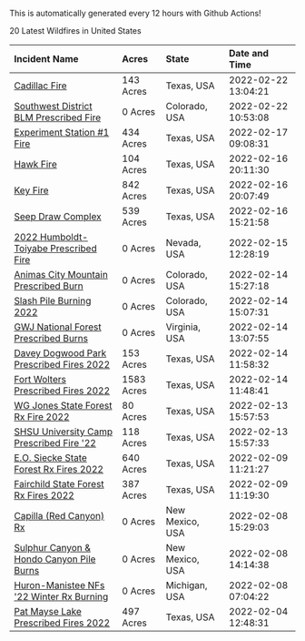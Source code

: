 This is automatically generated every 12 hours with Github Actions!

20 Latest Wildfires in United States

 | Incident Name | Acres | State | Date and Time |
|:---|:---|:---|:---|
| [Cadillac Fire](https://inciweb.nwcg.gov/incident/7980/) | 143 Acres | Texas, USA | 2022-02-22 13:04:21 |
| [Southwest District BLM Prescribed Fire ](https://inciweb.nwcg.gov/incident/7852/) | 0 Acres | Colorado, USA | 2022-02-22 10:53:08 |
| [Experiment Station #1 Fire](https://inciweb.nwcg.gov/incident/7974/) | 434 Acres | Texas, USA | 2022-02-17 09:08:31 |
| [Hawk Fire](https://inciweb.nwcg.gov/incident/7975/) | 104 Acres | Texas, USA | 2022-02-16 20:11:30 |
| [Key Fire](https://inciweb.nwcg.gov/incident/7972/) | 842 Acres | Texas, USA | 2022-02-16 20:07:49 |
| [Seep Draw Complex](https://inciweb.nwcg.gov/incident/7973/) | 539 Acres | Texas, USA | 2022-02-16 15:21:58 |
| [2022 Humboldt-Toiyabe Prescribed Fire](https://inciweb.nwcg.gov/incident/7310/) | 0 Acres | Nevada, USA | 2022-02-15 12:28:19 |
| [Animas City Mountain Prescribed Burn](https://inciweb.nwcg.gov/incident/7688/) | 0 Acres | Colorado, USA | 2022-02-14 15:27:18 |
| [Slash Pile Burning 2022](https://inciweb.nwcg.gov/incident/4648/) | 0 Acres | Colorado, USA | 2022-02-14 15:07:31 |
| [GWJ National Forest Prescribed Burns](https://inciweb.nwcg.gov/incident/7945/) | 0 Acres | Virginia, USA | 2022-02-14 13:07:55 |
| [Davey Dogwood Park Prescribed Fires 2022](https://inciweb.nwcg.gov/incident/7933/) | 153 Acres | Texas, USA | 2022-02-14 11:58:32 |
| [Fort Wolters Prescribed Fires 2022](https://inciweb.nwcg.gov/incident/7944/) | 1583 Acres | Texas, USA | 2022-02-14 11:48:41 |
| [WG Jones State Forest Rx Fire 2022](https://inciweb.nwcg.gov/incident/7938/) | 80 Acres | Texas, USA | 2022-02-13 15:57:53 |
| [SHSU University Camp Prescribed Fire '22](https://inciweb.nwcg.gov/incident/7932/) | 118 Acres | Texas, USA | 2022-02-13 15:57:33 |
| [E.O. Siecke State Forest Rx Fires 2022](https://inciweb.nwcg.gov/incident/7940/) | 640 Acres | Texas, USA | 2022-02-09 11:21:27 |
| [Fairchild State Forest Rx Fires 2022](https://inciweb.nwcg.gov/incident/7935/) | 387 Acres | Texas, USA | 2022-02-09 11:19:30 |
| [Capilla (Red Canyon) Rx](https://inciweb.nwcg.gov/incident/7949/) | 0 Acres | New Mexico, USA | 2022-02-08 15:29:03 |
| [Sulphur Canyon & Hondo Canyon Pile Burns](https://inciweb.nwcg.gov/incident/7948/) | 0 Acres | New Mexico, USA | 2022-02-08 14:14:38 |
| [Huron-Manistee NFs '22 Winter Rx Burning](https://inciweb.nwcg.gov/incident/7928/) | 0 Acres | Michigan, USA | 2022-02-08 07:04:22 |
| [Pat Mayse Lake Prescribed Fires 2022](https://inciweb.nwcg.gov/incident/7947/) | 497 Acres | Texas, USA | 2022-02-04 12:48:31 |
